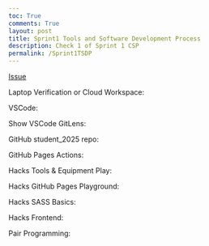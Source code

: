 ```yaml
---
toc: True
comments: True
layout: post
title: Sprint1 Tools and Software Development Process
description: Check 1 of Sprint 1 CSP 
permalink: /Sprint1TSDP
---
```


[Issue](https://github.com/ZafeerA123/zafeer_2025/issues/1)

Laptop Verification or Cloud Workspace:

VSCode:

Show VSCode GitLens:

GitHub student_2025 repo:

GitHub Pages Actions:

Hacks Tools & Equipment Play:

Hacks GitHub Pages Playground:

Hacks SASS Basics:

Hacks Frontend:

Pair Programming: